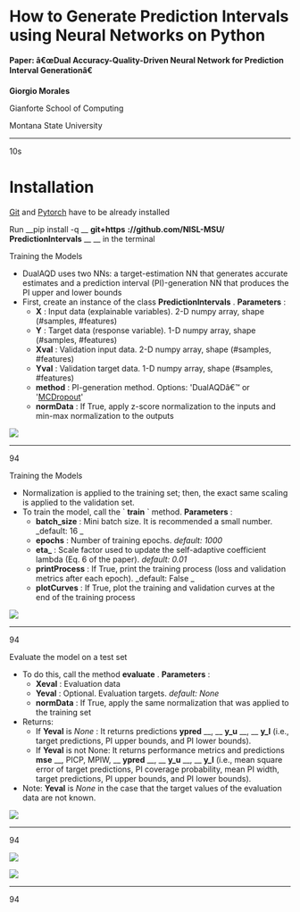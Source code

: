 ﻿# How to Generate Prediction Intervals using Neural Networks on Python

__Paper: â€œDual Accuracy\-Quality\-Driven Neural Network for Prediction Interval Generationâ€__

__Giorgio Morales__

Gianforte School of Computing

Montana State University

---

10s

# Installation

[Git](https://git-scm.com/download/) and [Pytorch](https://pytorch.org/) have to be already installed

Run  __pip install \-q __  __git\+https__  __://github\.com/NISL\-MSU/__  __PredictionIntervals__  __ __ in the terminal

Training the Models

* DualAQD uses two NNs: a target\-estimation NN that generates accurate estimates and a prediction interval \(PI\)\-generation NN that produces the PI upper and lower bounds
* First\, create an instance of the class  __PredictionIntervals__ \.  __Parameters__ :
  * __X__ : Input data \(explainable variables\)\. 2\-D numpy array\, shape \(\#samples\, \#features\)
  * __Y__ : Target data \(response variable\)\. 1\-D numpy array\, shape \(\#samples\, \#features\)
  * __Xval__ : Validation input data\. 2\-D numpy array\, shape \(\#samples\, \#features\)
  * __Yval__ : Validation target data\. 1\-D numpy array\, shape \(\#samples\, \#features\)
  * __method__ : PI\-generation method\.  Options: 'DualAQDâ€™ or '[MCDropout](https://arxiv.org/pdf/1709.01907.pdf)'
  * __normData__ : If True\, apply z\-score normalization to the inputs and min\-max normalization to the outputs

![](img%5CPIs0.png)

---

94

Training the Models

* Normalization is applied to the training set; then\, the exact same scaling is applied to the validation set\.
* To train the model\, call the \` __train__ \` method\.  __Parameters__ :
  * __batch\_size__ : Mini batch size\. It is recommended a small number\.  _default: 16 _
  * __epochs__ : Number of training epochs\.  _default: 1000_
  * __eta\___ : Scale factor used to update the self\-adaptive coefficient lambda \(Eq\. 6 of the paper\)\.  _default: 0\.01_
  * __printProcess__ : If True\, print the training process \(loss and validation metrics after each epoch\)\.  _default: False _
  * __plotCurves__ : If True\, plot the training and validation curves at the end of the training process

![](img%5CPIs1.png)

---

94

Evaluate the model on a test set

* To do this\, call the method  __evaluate__ \.  __Parameters__ :
  * __Xeval__ : Evaluation data
  * __Yeval__ : Optional\. Evaluation targets\.  _default: None_
  * __normData__ : If True\, apply the same normalization that was applied to the training set
* Returns:
  * If  __Yeval__  is  _None_ : It returns predictions  __ypred__  __\, __  __y\_u__  __\, __  __y\_l__  \(i\.e\.\, target predictions\, PI upper bounds\, and PI lower bounds\)\.
  * If  __Yeval__  is not None: It returns performance metrics and predictions  __mse__  __\, PICP\, MPIW\, __  __ypred__  __\, __  __y\_u__  __\, __  __y\_l__  \(i\.e\.\, mean square error of target predictions\, PI coverage probability\, mean PI width\, target predictions\, PI upper bounds\, and PI lower bounds\)\.
* Note:  __Yeval__  is  _None_  in the case that the target values of the evaluation data are not known\.

![](img%5CPIs2.png)

---

94

![](img%5CPIs3.png)

![](img%5CPIs4.png)

---

94



